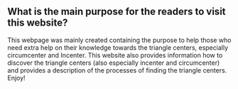 <h2> What is the main purpose for the readers to visit this website? </h2>
<p> This webpage was mainly created containing the purpose to help those who need extra help on their knowledge towards the triangle centers, especially circumcenter and Incenter. This website also provides information how to discover the triangle centers (also especially incenter and circumcenter) and provides a description of the processes of finding the triangle centers. Enjoy! </p>
